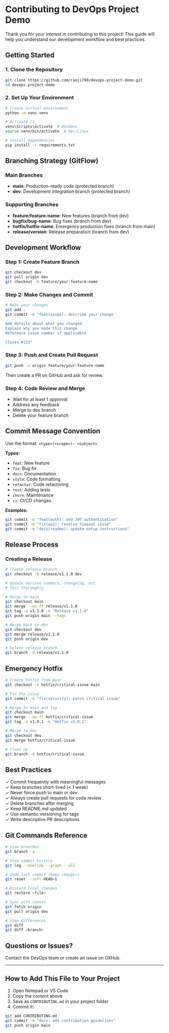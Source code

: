 # Contributing to DevOps Project Demo

Thank you for your interest in contributing to this project! This guide will help you understand our development workflow and best practices.

## Getting Started

### 1. Clone the Repository

```bash
git clone https://github.com/ranji790/devops-project-demo.git
cd devops-project-demo
```

### 2. Set Up Your Environment

```bash
# Create virtual environment
python -m venv venv

# Activate it
venv\Scripts\activate  # Windows
source venv/bin/activate  # Mac/Linux

# Install dependencies
pip install -r requirements.txt
```

## Branching Strategy (GitFlow)

### Main Branches
- **main**: Production-ready code (protected branch)
- **dev**: Development integration branch (protected branch)

### Supporting Branches
- **feature/feature-name**: New features (branch from dev)
- **bugfix/bug-name**: Bug fixes (branch from dev)
- **hotfix/hotfix-name**: Emergency production fixes (branch from main)
- **release/version**: Release preparation (branch from dev)

## Development Workflow

### Step 1: Create Feature Branch

```bash
git checkout dev
git pull origin dev
git checkout -b feature/your-feature-name
```

### Step 2: Make Changes and Commit

```bash
# Make your changes
git add .
git commit -m "feat(scope): describe your change

Add details about what you changed
Explain why you made this change
Reference issue number if applicable

Closes #123"
```

### Step 3: Push and Create Pull Request

```bash
git push -u origin feature/your-feature-name
```

Then create a PR on GitHub and ask for review.

### Step 4: Code Review and Merge
- Wait for at least 1 approval
- Address any feedback
- Merge to dev branch
- Delete your feature branch

## Commit Message Convention

Use the format: `<type>(<scope>): <subject>`

**Types:**
- `feat`: New feature
- `fix`: Bug fix
- `docs`: Documentation
- `style`: Code formatting
- `refactor`: Code refactoring
- `test`: Adding tests
- `chore`: Maintenance
- `ci`: CI/CD changes

**Examples:**

```bash
git commit -m "feat(auth): add JWT authentication"
git commit -m "fix(api): resolve timeout issue"
git commit -m "docs(readme): update setup instructions"
```

## Release Process

### Creating a Release

```bash
# Create release branch
git checkout -b release/v1.1.0 dev

# Update version numbers, changelog, etc.
# Test thoroughly

# Merge to main
git checkout main
git merge --no-ff release/v1.1.0
git tag -a v1.1.0 -m "Release v1.1.0"
git push origin main --tags

# Merge back to dev
git checkout dev
git merge release/v1.1.0
git push origin dev

# Delete release branch
git branch -d release/v1.1.0
```

## Emergency Hotfix

```bash
# Create hotfix from main
git checkout -b hotfix/critical-issue main

# Fix the issue
git commit -m "fix(security): patch critical issue"

# Merge to main and tag
git checkout main
git merge --no-ff hotfix/critical-issue
git tag -a v1.0.1 -m "Hotfix v1.0.1"

# Merge to dev
git checkout dev
git merge hotfix/critical-issue

# Clean up
git branch -d hotfix/critical-issue
```

## Best Practices

✓ Commit frequently with meaningful messages  
✓ Keep branches short-lived (< 1 week)  
✓ Never force push to main or dev  
✓ Always create pull requests for code review  
✓ Delete branches after merging  
✓ Keep README.md updated  
✓ Use semantic versioning for tags  
✓ Write descriptive PR descriptions  

## Git Commands Reference

```bash
# View branches
git branch -a

# View commit history
git log --oneline --graph --all

# Undo last commit (keep changes)
git reset --soft HEAD~1

# Discard local changes
git restore <file>

# Sync with remote
git fetch origin
git pull origin dev

# View differences
git diff
git diff <branch>
```

## Questions or Issues?

Contact the DevOps team or create an issue on GitHub.

---

## How to Add This File to Your Project

1. Open Notepad or VS Code
2. Copy the content above
3. Save as `CONTRIBUTING.md` in your project folder
4. Commit it:

```bash
git add CONTRIBUTING.md
git commit -m "docs: add contribution guidelines"
git push origin main
```